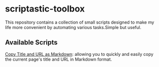 # scriptastic-toolbox
This repository contains a collection of small scripts designed to make my life more convenient by automating various tasks.Simple but useful.

## Available Scripts

[Copy Title and URL as Markdown](https://greasyfork.org/en/scripts/504183-copy-title-and-url-as-markdown): allowing you to quickly and easily copy the current page's title and URL in Markdown format.

